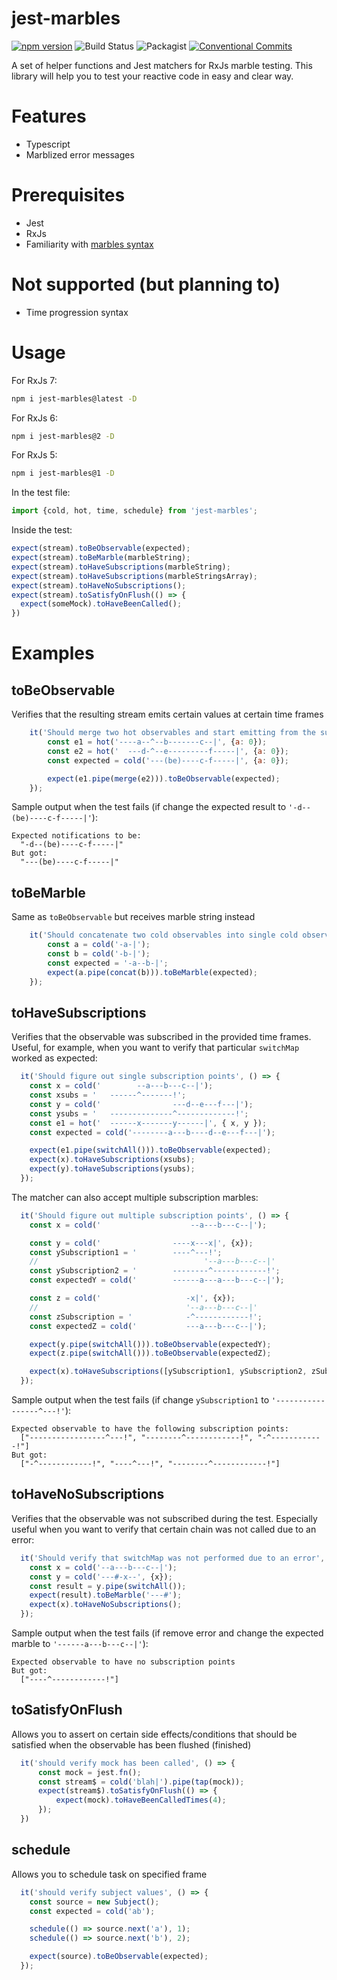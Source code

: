 # jest-marbles
[![npm version](https://badge.fury.io/js/jest-marbles.svg)](https://badge.fury.io/js/jest-marbles) ![Build Status](https://github.com/just-jeb/jest-marbles/actions/workflows/build.yml/badge.svg?branch=master) ![Packagist](https://img.shields.io/packagist/l/doctrine/orm.svg) [![Conventional Commits](https://img.shields.io/badge/Conventional%20Commits-1.0.0-yellow.svg)](https://conventionalcommits.org)



A set of helper functions and Jest matchers for RxJs marble testing.
This library will help you to test your reactive code in easy and clear way.

# Features
 - Typescript
 - Marblized error messages

# Prerequisites
 - Jest
 - RxJs
 - Familiarity with [marbles syntax](https://github.com/ReactiveX/rxjs/blob/master/doc/writing-marble-tests.md)

# Not supported (but planning to)
 - Time progression syntax

# Usage

For RxJs 7:
```sh
npm i jest-marbles@latest -D
```

For RxJs 6:
```sh
npm i jest-marbles@2 -D
```

For RxJs 5:
```sh
npm i jest-marbles@1 -D
```

In the test file:

```js
import {cold, hot, time, schedule} from 'jest-marbles';
```

Inside the test:

```js
expect(stream).toBeObservable(expected);
expect(stream).toBeMarble(marbleString);
expect(stream).toHaveSubscriptions(marbleString);
expect(stream).toHaveSubscriptions(marbleStringsArray);
expect(stream).toHaveNoSubscriptions();
expect(stream).toSatisfyOnFlush(() => {
  expect(someMock).toHaveBeenCalled();
})
```

# Examples

## toBeObservable
Verifies that the resulting stream emits certain values at certain time frames
```js
    it('Should merge two hot observables and start emitting from the subscription point', () => {
        const e1 = hot('----a--^--b-------c--|', {a: 0});
        const e2 = hot('  ---d-^--e---------f-----|', {a: 0});
        const expected = cold('---(be)----c-f-----|', {a: 0});

        expect(e1.pipe(merge(e2))).toBeObservable(expected);
    });
```
Sample output when the test fails (if change the expected result to `'-d--(be)----c-f-----|'`):
```
Expected notifications to be:
  "-d--(be)----c-f-----|"
But got:
  "---(be)----c-f-----|"
```

## toBeMarble
Same as `toBeObservable` but receives marble string instead
```js
    it('Should concatenate two cold observables into single cold observable', () => {
        const a = cold('-a-|');
        const b = cold('-b-|');
        const expected = '-a--b-|';
        expect(a.pipe(concat(b))).toBeMarble(expected);
    });
```

## toHaveSubscriptions
Verifies that the observable was subscribed in the provided time frames.
Useful, for example, when you want to verify that particular `switchMap` worked as expected:
```js
  it('Should figure out single subscription points', () => {
    const x = cold('        --a---b---c--|');
    const xsubs = '   ------^-------!';
    const y = cold('                ---d--e---f---|');
    const ysubs = '   --------------^-------------!';
    const e1 = hot('  ------x-------y------|', { x, y });
    const expected = cold('--------a---b----d--e---f---|');

    expect(e1.pipe(switchAll())).toBeObservable(expected);
    expect(x).toHaveSubscriptions(xsubs);
    expect(y).toHaveSubscriptions(ysubs);
  });
```
The matcher can also accept multiple subscription marbles:
```js
  it('Should figure out multiple subscription points', () => {
    const x = cold('                    --a---b---c--|');

    const y = cold('                ----x---x|', {x});
    const ySubscription1 = '        ----^---!';
    //                                     '--a---b---c--|'
    const ySubscription2 = '        --------^------------!';
    const expectedY = cold('        ------a---a---b---c--|');

    const z = cold('                   -x|', {x});
    //                                 '--a---b---c--|'
    const zSubscription = '            -^------------!';
    const expectedZ = cold('           ---a---b---c--|');

    expect(y.pipe(switchAll())).toBeObservable(expectedY);
    expect(z.pipe(switchAll())).toBeObservable(expectedZ);

    expect(x).toHaveSubscriptions([ySubscription1, ySubscription2, zSubscription]);
  });
```
Sample output when the test fails (if change `ySubscription1` to `'-----------------^---!'`):
```
Expected observable to have the following subscription points:
  ["-----------------^---!", "--------^------------!", "-^------------!"]
But got:
  ["-^------------!", "----^---!", "--------^------------!"]
```

## toHaveNoSubscriptions
Verifies that the observable was not subscribed during the test.
Especially useful when you want to verify that certain chain was not called due to an error:
```js
  it('Should verify that switchMap was not performed due to an error', () => {
    const x = cold('--a---b---c--|');
    const y = cold('---#-x--', {x});
    const result = y.pipe(switchAll());
    expect(result).toBeMarble('---#');
    expect(x).toHaveNoSubscriptions();
  });
```
Sample output when the test fails (if remove error and change the expected marble to `'------a---b---c--|'`):
```
Expected observable to have no subscription points
But got:
  ["----^------------!"]
```

## toSatisfyOnFlush
Allows you to assert on certain side effects/conditions that should be satisfied when the observable has been flushed (finished)
```js
  it('should verify mock has been called', () => {
      const mock = jest.fn();
      const stream$ = cold('blah|').pipe(tap(mock));
      expect(stream$).toSatisfyOnFlush(() => {
          expect(mock).toHaveBeenCalledTimes(4);
      });
  })
```

## schedule
Allows you to schedule task on specified frame
```js
  it('should verify subject values', () => {
    const source = new Subject();
    const expected = cold('ab');

    schedule(() => source.next('a'), 1);
    schedule(() => source.next('b'), 2);

    expect(source).toBeObservable(expected);
  });
```




